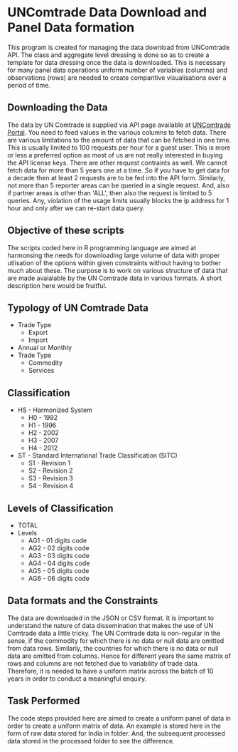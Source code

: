 # UNComtrade Data Download and Panel Data formation
This program is created for managing the data download from UNComtrade API. The class and aggregate level dressing is done so as to create a template for data dressing once the data is downloaded. This is necessary for many panel data operations uniform number of variables (columns) and observations (rows) are needed to create comparitive visualisations over a period of time.
## Downloading the Data
The data by UN Comtrade is supplied via API page available at [UNComtrade Portal](https://comtrade.un.org/api/swagger/ui/index#!/Data/Data_GetData). You need to feed values in the various columns to fetch data. There are various limitations to the amount of data that can be fetched in one time. This is usually limited to  100 requests per hour for a guest user. This is more or less a preferred option as most of us are not really interested in buying the API license keys. There are other request contraints as well. We cannot fetch data for more than 5 years one at a time. So if you have to get data for a decade then at least 2 requests are to be fed into the API form. 
Similarly, not more than 5 reporter areas can be queried in a single request. And, also if partner areas is other than 'ALL', then also the request is limited to 5 queries. Any, violation of the usage limits usually blocks the ip address for 1 hour and only after we can re-start data query.
## Objective of these scripts
The scripts coded here in R programming language are aimed at harmonsing the needs for downloading large volume of data with proper utlisation of the options within given constraints without having to bother much about these. The purpose is to work on various structure of data that are made avaialable by the UN Comtrade data in various formats. A short description here would be fruitful.
## Typology of UN Comtrade Data
* Trade Type
  + Export
  + Import
* Annual or Monthly
* Trade Type
  + Commodity
  + Services
 ## Classification
* HS - Harmonized System
    + H0 - 1992
    + H1 - 1996
    + H2 - 2002
    + H3 - 2007
    + H4 - 2012
* ST - Standard International Trade Classification (SITC)
    + S1 - Revision 1
    + S2 - Revision 2
    + S3 - Revision 3
    + S4 - Revision 4
## Levels of Classification
* TOTAL
* Levels
  + AG1 - 01 digits code
  + AG2 - 02 digits code
  + AG3 - 03 digits code
  + AG4 - 04 digits code
  + AG5 - 05 digits code
  + AG6 - 06 digits code
## Data formats and the Constraints
The data are downloaded in the JSON or CSV format. It is important to understand the nature of data dissemination that makes the use of UN Comtrade data a little tricky. The UN Comtrade data is non-regular in the sense, if the commodity for which there is no data or null data are omitted from data rows. Similarly, the countries for which there is no data or null data are omitted from columns. Hence for different years the same matrix of rows and columns are not fetched due to variability of trade data. Therefore, it is needed to have a uniform matrix across the batch of 10 years in order to conduct a meaningful enquiry.
## Task Performed
The code steps provided here are aimed to create a uniform panel of data in order to create a uniform matrix of data. An example is stored here in the form of raw data stored for India in folder. And, the subsequent processed data stored in the processed folder to see the difference.
